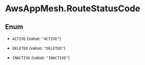 # AwsAppMesh.RouteStatusCode

## Enum


* `ACTIVE` (value: `"ACTIVE"`)

* `DELETED` (value: `"DELETED"`)

* `INACTIVE` (value: `"INACTIVE"`)


